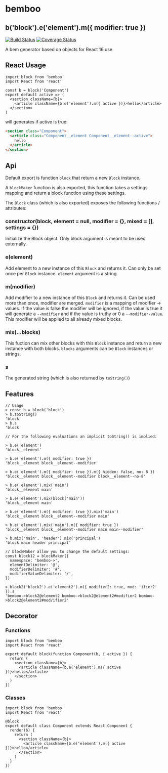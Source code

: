 # bemboo

## b('block').e('element').m({ modifier: true })

[![Build Status](https://travis-ci.org/paradoxxxzero/bemboo.svg?branch=master)](https://travis-ci.org/paradoxxxzero/bemboo)
[![Coverage Status](https://coveralls.io/repos/github/paradoxxxzero/bemboo/badge.svg?branch=master)](https://coveralls.io/github/paradoxxxzero/bemboo?branch=master)

A bem generator based on objects for React 16 use.

## React Usage

```es6
import block from 'bemboo'
import React from 'react'

const b = block('Component')
export default active => (
  <section className={b}>
    <article className={b.e('element').m({ active })}>hello</article>
  </section>
)
```

will generates if active is true:

```html
<section class="Component">
  <article class="Component__element Component__element--active">
    hello
  </article>
</section>
```

## Api

Default export is function `block` that return a new `Block` instance.

A `blockMaker` function is also exported, this function takes a settings mapping and return a block function using these settings.

The `Block` class (which is also exported) exposes the following functions / attributes:

### constructor(block, element = null, modifier = {}, mixed = [], settings = {})

Initialize the Block object. Only block argument is meant to be used externally.

### e(element)

Add element to a new instance of this `Block` and returns it. Can only be set once per `Block` instance.
`element` argument is a string.

### m(modifier)

Add modifier to a new instance of this `Block` and returns it. Can be used more than once, modifier are merged.
`modifier` is a mapping of modifier -> values. If the value is false the modifier will be ignored, if the value is true it will generate a `--modifier` and if the value is truthy or 0 a `--modifier-value`. This modifier will be applied to all already mixed blocks.

### mix(...blocks)

This fuction can mix other blocks with this `Block` instance and return a new instance with both blocks.
`blocks` arguments can be `Block` instances or strings.

### s

The generated string (which is also returned by `toString()`)

## Features

```es6
// Usage
> const b = block('block')
> b.toString()
'block'
> b.s
'block'

// For the following evaluations an implicit toString() is implied:

> b.e('element')
'block__element'

> b.e('element').m({ modifier: true })
'block__element block__element--modifier'

> b.e('element').m({ modifier: true }).m({ hidden: false, no: 8 })
'block__element block__element--modifier block__element--no-8'

> b.e('element').mix('main')
'block__element main'

> b.e('element').mix(block('main'))
'block__element main'

> b.e('element').m({ modifier: true }).mix('main')
'block__element block__element--modifier main'

> b.e('element').mix('main').m({ modifier: true })
'block__element block__element--modifier main main--modifier'

> b.mix('main', 'header').mix('principal')
'block main header principal'

// blockMaker allow you to change the default settings:
const block12 = blockMaker({
  namespace: 'bemboo->',
  elementDelimiter: '@',
  modifierDelimiter: '#',
  modifierValueDelimiter: '/',
})

> block2('block2').e('element2').m({ modifier2: true, mod: 'ifier2' }).s
'bemboo->block2@element2 bemboo->block2@element2#modifier2 bemboo->block2@element2#mod/ifier2'
```

## Decorator

### Functions

```es6
import block from 'bemboo'
import React from 'react'

export default block(function Component(b, { active }) {
  return (
    <section className={b}>
      <article className={b.e('element').m({ active })}>hello</article>
    </section>
  )
})
```

### Classes

```es6
import block from 'bemboo'
import React from 'react'

@block
export default class Component extends React.Component {
  render(b) {
    return (
      <section className={b}>
        <article className={b.e('element').m({ active })}>hello</article>
      </section>
    )
  }
})
```
